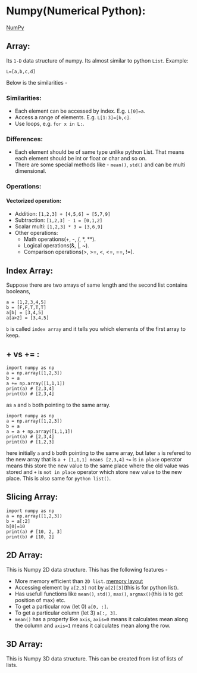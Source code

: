 # Numpy(Numerical Python):
[NumPy](https://docs.scipy.org/doc/numpy/)

## Array:
Its `1-D` data structure of numpy. Its almost similar to python `List`. Example:
```
L=[a,b,c,d]
```
Below is the similarities -
### Similarities:
* Each element can be accessed by index. E.g. `L[0]=a`.
* Access a range of elements. E.g. `L[1:3]=[b,c]`.
* Use loops, e.g. `for x in L:`.
### Differences:
* Each element should be of same type unlike python List. That means each element should be int or float or char and so on.
* There are some special methods like - `mean()`, `std()` and can be multi dimensional.

### Operations:
#### Vectorized operation:
* Addition: `[1,2,3] + [4,5,6] = [5,7,9]`
* Subtraction: `[1,2,3] - 1 = [0,1,2]`
* Scalar multi: `[1,2,3] * 3 = [3,6,9]`
* Other operations:
  * Math operations(+, -, /, *, **).
  * Logical operations(&, |, ~).
  * Comparison operations(>, >=, <, <=, ==, !=).
  
## Index Array:
Suppose there are two arrays of same length and the second list contains booleans,
```
a = [1,2,3,4,5]
b = [F,F,T,T,T]
a[b] = [3,4,5]
a[a>2] = [3,4,5]
```
`b` is called `index array` and it tells you which elements of the first array to keep.

## + vs += :
```
import numpy as np
a = np.array([1,2,3])
b = a
a += np.array([1,1,1])
print(a) # [2,3,4]
print(b) # [2,3,4]  
```
as `a` and `b` both pointing to the same array.
```
import numpy as np
a = np.array([1,2,3])
b = a
a = a + np.array([1,1,1])
print(a) # [2,3,4]
print(b) # [1,2,3] 
```
here initially `a` and `b` both pointing to the same array, but later `a` is refered to the new array that is `a + [1,1,1] means [2,3,4]`
`+=` is `in place` operator means this store the new value to the same place where the old value was stored and `+` is `not in place` operator which store new value to the new place.
This is also same for `python list()`.
## Slicing Array:
```
import numpy as np
a = np.array([1,2,3])
b = a[:2]
b[0]=10
print(a) # [10, 2, 3]
print(b) # [10, 2]
```

## 2D Array:
This is Numpy 2D data structure. This has the following features -
* More memory efficient than `2D list`. [memory layout](https://docs.scipy.org/doc/numpy/reference/arrays.ndarray.html#internal-memory-layout-of-an-ndarray)
* Accessing element by `a[2,3]` not by `a[2][3]`(this is for python list).
* Has usefull functions like `mean()`, `std()`, `max()`, `argmax()`(this is to get position of max) etc.
* To get a particular row (let 0) `a[0, :]`.
* To get a particular column (let 3) `a[:, 3]`.
* `mean()` has a property like `axis`, `axis=0` means it calculates mean along the column and `axis=1` means it calculates mean along the row.

## 3D Array:
This is Numpy 3D data structure. This can be created from list of lists of lists.
